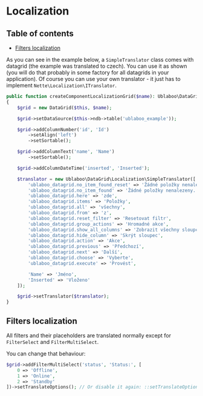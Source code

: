 # Localization

## Table of contents

- [Filters localization](#filters-localization)

As you can see in the example below, a `SimpleTranslator` class comes with datagrid (the example was translated to czech). You can use it as shown (you will do that probably in some factory for all datagrids in your application). Of course you can use your own translator - it just has to implement `Nette\Localization\ITranslator`.

```php
public function createComponentLocalizationGrid($name): Ublaboo\DataGrid\DataGrid
{
	$grid = new DataGrid($this, $name);

	$grid->setDataSource($this->ndb->table('ublaboo_example'));

	$grid->addColumnNumber('id', 'Id')
		->setAlign('left')
		->setSortable();

	$grid->addColumnText('name', 'Name')
		->setSortable();

	$grid->addColumnDateTime('inserted', 'Inserted');

	$translator = new Ublaboo\DataGrid\Localization\SimpleTranslator([
		'ublaboo_datagrid.no_item_found_reset' => 'Žádné položky nenalezeny. Filtr můžete vynulovat',
		'ublaboo_datagrid.no_item_found' => 'Žádné položky nenalezeny.',
		'ublaboo_datagrid.here' => 'zde',
		'ublaboo_datagrid.items' => 'Položky',
		'ublaboo_datagrid.all' => 'všechny',
		'ublaboo_datagrid.from' => 'z',
		'ublaboo_datagrid.reset_filter' => 'Resetovat filtr',
		'ublaboo_datagrid.group_actions' => 'Hromadné akce',
		'ublaboo_datagrid.show_all_columns' => 'Zobrazit všechny sloupce',
		'ublaboo_datagrid.hide_column' => 'Skrýt sloupec',
		'ublaboo_datagrid.action' => 'Akce',
		'ublaboo_datagrid.previous' => 'Předchozí',
		'ublaboo_datagrid.next' => 'Další',
		'ublaboo_datagrid.choose' => 'Vyberte',
		'ublaboo_datagrid.execute' => 'Provést',

		'Name' => 'Jméno',
		'Inserted' => 'Vloženo'
	]);

	$grid->setTranslator($translator);
}
```

## Filters localization

All filters and their placeholders are translated normally except for `FilterSelect` and `FilterMultiSelect`.

You can change that behaviour:

```php
$grid->addFilterMultiSelect('status', 'Status:', [
	0 => 'Offline',
	1 => 'Online',
	2 => 'Standby'
])->setTranslateOptions(); // Or disable it again: ::setTranslateOptions(false)
```
